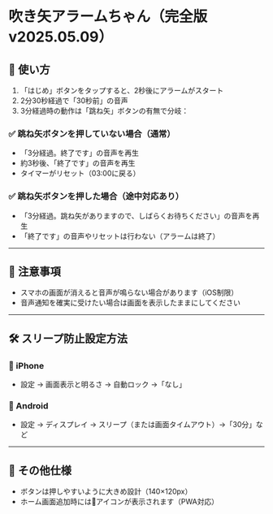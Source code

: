 # 吹き矢アラームちゃん（完全版 v2025.05.09）

## 📱 使い方
1. 「はじめ」ボタンをタップすると、2秒後にアラームがスタート
2. 2分30秒経過で「30秒前」の音声
3. 3分経過時の動作は「跳ね矢」ボタンの有無で分岐：

### ✅ 跳ね矢ボタンを押していない場合（通常）
- 「3分経過。終了です」の音声を再生
- 約3秒後、「終了です」の音声を再生
- タイマーがリセット（03:00に戻る）

### ✅ 跳ね矢ボタンを押した場合（途中対応あり）
- 「3分経過。跳ね矢がありますので、しばらくお待ちください」の音声を再生
- 「終了です」の音声やリセットは行わない（アラームは終了）

---

## 💬 注意事項
- スマホの画面が消えると音声が鳴らない場合があります（iOS制限）
- 音声通知を確実に受けたい場合は画面を表示したままにしてください

---

## 🛠 スリープ防止設定方法

### 📱 iPhone
- 設定 → 画面表示と明るさ → 自動ロック →「なし」

### 📱 Android
- 設定 → ディスプレイ → スリープ（または画面タイムアウト）→「30分」など

---

## 🎯 その他仕様
- ボタンは押しやすいように大きめ設計（140×120px）
- ホーム画面追加時には🎯アイコンが表示されます（PWA対応）
